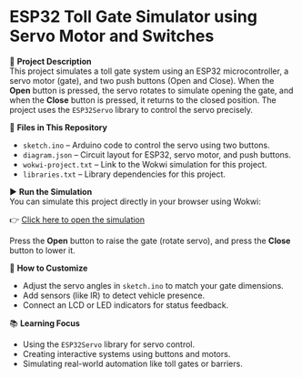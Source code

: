 # ESP32 Toll Gate Simulator using Servo Motor and Switches

🚧 **Project Description**  
This project simulates a toll gate system using an ESP32 microcontroller, a servo motor (gate), and two push buttons (Open and Close). When the **Open** button is pressed, the servo rotates to simulate opening the gate, and when the **Close** button is pressed, it returns to the closed position. The project uses the `ESP32Servo` library to control the servo precisely.

📁 **Files in This Repository**  
- `sketch.ino` – Arduino code to control the servo using two buttons.  
- `diagram.json` – Circuit layout for ESP32, servo motor, and push buttons.  
- `wokwi-project.txt` – Link to the Wokwi simulation for this project.  
- `libraries.txt` – Library dependencies for this project.  

▶️ **Run the Simulation**  
You can simulate this project directly in your browser using Wokwi:

👉 [Click here to open the simulation](https://wokwi.com/projects/432828959555993601)

Press the **Open** button to raise the gate (rotate servo), and press the **Close** button to lower it.

🔧 **How to Customize**  
- Adjust the servo angles in `sketch.ino` to match your gate dimensions.  
- Add sensors (like IR) to detect vehicle presence.  
- Connect an LCD or LED indicators for status feedback.

📚 **Learning Focus**  
- Using the `ESP32Servo` library for servo control.  
- Creating interactive systems using buttons and motors.  
- Simulating real-world automation like toll gates or barriers.
